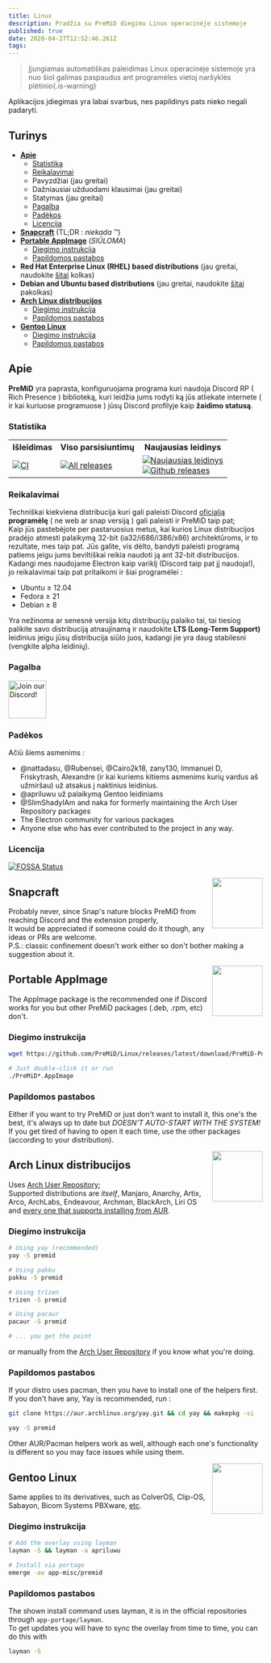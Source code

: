 ```yaml
---
title: Linux
description: Pradžia su PreMiD diegimu Linux operacinėje sistemoje
published: true
date: 2020-04-27T12:52:46.261Z
tags:
---
```


> Įjungiamas automatiškas paleidimas Linux operacinėje sistemoje yra nuo šiol galimas paspaudus ant programėles vietoj naršyklės plėtinio{.is-warning}

Aplikacijos įdiegimas yra labai svarbus, nes papildinys pats nieko negali padaryti.

## Turinys

- **[Apie](#about)**
  - [Statistika](#stats)
  - [Reikalavimai](#requirements)
  - Pavyzdžiai (jau greitai)
  - Dažniausiai užduodami klausimai (jau greitai)
  - Statymas (jau greitai)
  - [Pagalba](#support)
  - [Padėkos](#credits)
  - [Licencija](#license)
- **[Snapcraft](#snapcraft)** (TL;DR : _niekada_ ™️)
- **[Portable AppImage](#portable-appimage)** (_SIŪLOMA_)
  - [Diegimo instrukcija](#installation-instructions)
  - [Papildomos pastabos](#additional-notes)
- **Red Hat Enterprise Linux (RHEL) based distributions** (jau greitai, naudokite [šitai](#portable-appimage) kolkas)
- **Debian and Ubuntu based distributions** (jau greitai, naudokite [šitai](#portable-appimage) pakolkas)
- **[Arch Linux distribucijos](#arch-linux-based-distributions)**
  - [Diegimo instrukcija](#installation-instructions-1)
  - [Papildomos pastabos](#additional-notes-1)
- **[Gentoo Linux](#gentoo-linux)**
  - [Diegimo instrukcija](#installation-instructions-2)
  - [Papildomos pastabos](#additional-notes-2)

<a name="about"></a>

## Apie

**PreMiD** yra paprasta, konfiguruojama programa kuri naudoja Discord RP ( Rich Presence ) biblioteką, kuri leidžia jums rodyti ką jūs atliekate internete ( ir kai kuriuose programuose ) jūsų Discord profilyje kaip **žaidimo statusą**.

<a name="stats"></a>

### Statistika

<table>
  <tr>
    <th>Išleidimas</th>
    <th>Viso parsisiuntimų</th>
    <th>Naujausias leidinys</th>
  </tr>
  <tr>
    <td><a href="https://github.com/PreMiD/Linux/actions"><img src="https://github.com/PreMiD/Linux/workflows/CI/badge.svg?branch=master&event=push" alt="CI"></a></td>
    <td><a href="https://github.com/PreMiD/Linux/releases"><img src="https://img.shields.io/github/downloads/PreMiD/Linux/total.svg?maxAge=86400" alt="All releases"></a></td>
    <td><a href="https://github.com/PreMiD/Linux/releases/latest"><img src="https://img.shields.io/github/v/release/PreMiD/Linux.svg?maxAge=86400" alt="Naujausias leidinys"><br><img src="https://img.shields.io/github/downloads/PreMiD/Linux/latest/total.svg?maxAge=86400" alt="Github releases"></a></td>
  </tr>
</table>

<a name="requirements"></a>

### Reikalavimai

Techniškai kiekviena distribucija kuri gali paleisti Discord [oficialią](https://discordapp.com/download) **programėlę** ( ne web ar snap versiją ) gali paleisti ir PreMiD taip pat;</br>Kaip jūs pastebėjote per pastaruosius metus, kai kurios Linux distribucijos pradėjo atmesti palaikymą 32-bit (ia32/i686/i386/x86) architektūroms, ir to rezultate, mes taip pat. Jūs galite, vis dėlto, bandyti paleisti programą patiems jeigu jums beviltiškai reikia naudoti ją ant 32-bit distribucijos.</br> Kadangi mes naudojame Electron kaip variklį (Discord taip pat jį naudoja!), jo reikalavimai taip pat pritaikomi ir šiai programėlei :

- Ubuntu ≥ 12.04
- Fedora ≥ 21
- Debian ≥ 8

Yra nežinoma ar senesnė versija kitų distribucijų palaiko tai, tai tiesiog palikite savo distribuciją atnaujinamą ir naudokite **LTS (Long-Term Support)** leidinius jeigu jūsų distribucija siūlo juos, kadangi jie yra daug stabilesni (vengkite alpha leidinių).

<a name="support"></a>

### Pagalba

<div>
  <a target="_blank" href="https://discord.gg/WvfVZ8T" title="Join our Discord!">
    <img height="75px" draggable="false" src="https://discordapp.com/api/guilds/493130730549805057/widget.png?style=banner2" alt="Join our Discord!">
  </a>
</div>

<a name="credits"></a>

### Padėkos

Ačiū šiems asmenims :

- @nattadasu, @Rubensei, @Cairo2k18, zany130, Immanuel D, Friskytrash, Alexandre (ir kai kuriems kitiems asmenims kurių vardus aš užmiršau) už atsakus į naktinius leidinius.
- @apriluwu už palaikymą Gentoo leidiniams
- @SlimShadyIAm and naka for formerly maintaining the Arch User Repository packages
- The Electron community for various packages
- Anyone else who has ever contributed to the project in any way.

<a name="license"></a>

### Licencija

[![FOSSA Status](https://app.fossa.io/api/projects/git%2Bgithub.com%2FPreMiD%2FLinux.svg?type=large)](https://app.fossa.io/projects/git%2Bgithub.com%2FPreMiD%2FLinux?ref=badge_large)

<img src="https://i.imgur.com/ACAxtmA.png" width="100" height="100" align="right"></img>
<a name="snapcraft"></a>

## Snapcraft

Probably never, since Snap's nature blocks PreMiD from reaching Discord and the extension properly,</br> It would be appreciated if someone could do it though, any ideas or PRs are welcome.</br> P.S.: classic confinement doesn't work either so don't bother making a suggestion about it.

<img src="https://i.imgur.com/qEZOOfU.png" width="100" height="100" align="right"></img>
<a name="appimage"></a>

## Portable AppImage

The AppImage package is the recommended one if Discord works for you but other PreMiD packages (.deb, .rpm, etc) don't.

<a name="appimageinstall"></a>

### Diegimo instrukcija

```bash
wget https://github.com/PreMiD/Linux/releases/latest/download/PreMiD-Portable.AppImage && chmod a+x PreMiD*.AppImage
```

```bash
# Just double-click it or run
./PreMiD*.AppImage
```

<a name="appimagenotes"></a>

### Papildomos pastabos

Either if you want to try PreMiD or just don't want to install it, this one's the best, it's always up to date but _DOESN'T AUTO-START WITH THE SYSTEM!_</br>If you get tired of having to open it each time, use the other packages (according to your distribution).

<a name="arch"></a>
<img src="https://i.imgur.com/NBevNlU.png" width="100" height="100" align="right"></img>

## Arch Linux distribucijos

Uses [Arch User Repository](https://aur.archlinux.org/packages/premid);</br> Supported distributions are _itself_, Manjaro, Anarchy, Artix, Arco, ArchLabs, Endeavour, Archman, BlackArch, Liri OS and [every one that supports installing from AUR](https://wiki.archlinux.org/index.php/Arch-based_distributions#Active).

<a name="archinstall"></a>

### Diegimo instrukcija

```bash
# Using yay (recommended)
yay -S premid
```

```bash
# Using pakku
pakku -S premid
```

```bash
# Using trizen
trizen -S premid
```

```bash
# Using pacaur
pacaur -S premid
```

```bash
# ... you get the point
```

or manually from the [Arch User Repository](https://aur.archlinux.org/packages/premid) if you know what you're doing.

<a name="archnotes"></a>

### Papildomos pastabos

If your distro uses pacman, then you have to install one of the helpers first. If you don't have any, Yay is recommended, run :

```bash
git clone https://aur.archlinux.org/yay.git && cd yay && makepkg -si
```

```bash
yay -S premid
```

Other AUR/Pacman helpers work as well, although each one's functionality is different so you may face issues while using them.

<img src="https://i.imgur.com/Kv1X2to.png" width="100" height="100" align="right"></img>
<a name="gentoo"></a>

## Gentoo Linux

Same applies to its derivatives, such as ColverOS, Clip-OS, Sabayon, Bicom Systems PBXware, [etc](https://wiki.gentoo.org/wiki/Distributions_based_on_Gentoo#Active_projects).

<a name="gentooinstall"></a>

### Diegimo instrukcija

```bash
# Add the overlay using layman
layman -S && layman -a apriluwu
```

```bash
# Install via portage
emerge -av app-misc/premid
```

<a name="gentoonotes"></a>

### Papildomos pastabos

The shown install command uses layman, it is in the official repositories through `app-portage/layman`.<br> To get updates you will have to sync the overlay from time to time, you can do this with

```bash
layman -S
```